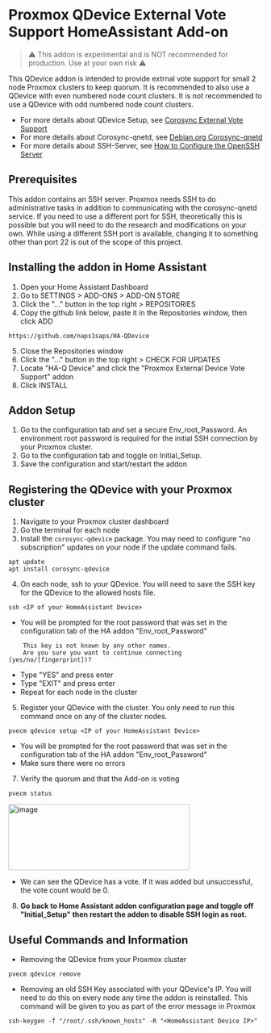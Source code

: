 # Proxmox QDevice External Vote Support HomeAssistant Add-on

> ⚠️ This addon is experimental and is NOT recommended for production. Use at your own risk ⚠️

This QDevice addon is intended to provide extrnal vote support for small 2 node Proxmox clusters to keep quorum.  It is recommended to also use a QDevice with even numbered node count clusters.  It is not recommended to use a QDevice with odd numbered node count clusters.
* For more details about QDevice Setup, see [Corosync External Vote Support](https://pve.proxmox.com/pve-docs/chapter-pvecm.html#_corosync_external_vote_support)
* For more details about Corosync-qnetd, see [Debian.org Corosync-qnetd](https://manpages.debian.org/testing/corosync-qnetd)
* For more details about SSH-Server, see [How to Configure the OpenSSH Server](https://www.ssh.com/academy/ssh/sshd_config)

## Prerequisites
This addon contains an SSH server.  Proxmox needs SSH to do administrative tasks in addition to communicating with the corosync-qnetd service.  If you need to use a different port for SSH, theoretically this is possible but you will need to do the research and modifications on your own.  While using a different SSH port is available, changing it to something other than port 22 is out of the scope of this project.

## Installing the addon in Home Assistant
1) Open your Home Assistant Dashboard
2) Go to SETTINGS > ADD-ONS > ADD-ON STORE
3) Click the "..." button in the top right > REPOSITORIES
4) Copy the github link below, paste it in the Repositories window, then click ADD
```
https://github.com/naps1saps/HA-QDevice
```
5) Close the Repositories window
6) Click the "..." button in the top right > CHECK FOR UPDATES
7) Locate "HA-Q Device" and click the "Proxmox External Device Vote Support" addon
8) Click INSTALL

## Addon Setup
1) Go to the configuration tab and set a secure Env_root_Password.  An environment root password is required for the initial SSH connection by your Proxmox cluster.
2) Go to the configuration tab and toggle on Initial_Setup.
3) Save the configuration and start/restart the addon

## Registering the QDevice with your Proxmox cluster
1) Navigate to your Proxmox cluster dashboard
2) Go the terminal for each node
3) Install the `corosync-qdevice` package.  You may need to configure "no subscription" updates on your node if the update command fails.
```
apt update
apt install corosync-qdevice
```
4) On each node, ssh to your QDevice.  You will need to save the SSH key for the QDevice to the allowed hosts file.
```
ssh <IP of your HomeAssistant Device>
```
* You will be prompted for the root password that was set in the configuration tab of the HA addon "Env_root_Password"
```
    This key is not known by any other names.
    Are you sure you want to continue connecting (yes/no/[fingerprint])?
```
* Type "YES" and press enter
* Type "EXIT" and press enter
* Repeat for each node in the cluster
5) Register your QDevice with the cluster.  You only need to run this command once on any of the cluster nodes.
```
pvecm qdevice setup <IP of your HomeAssistant Device>
```
* You will be prompted for the root password that was set in the configuration tab of the HA addon "Env_root_Password"
* Make sure there were no errors
7) Verify the quorum and that the Add-on is voting
```
pvecm status
```
<img width="359" height="131" alt="image" src="https://github.com/user-attachments/assets/c528420c-b9b6-4666-8881-346ce022c8cc" />

* We can see the QDevice has a vote.  If it was added but unsuccessful, the vote count would be 0.

8) **Go back to Home Assistant addon configuration page and toggle off "Initial_Setup" then restart the addon to disable SSH login as root.**

## Useful Commands and Information
* Removing the QDevice from your Proxmox cluster
```
pvecm qdevice remove
```
* Removing an old SSH Key associated with your QDevice's IP.  You will need to do this on every node any time the addon is reinstalled.  This command will be given to you as part of the error message in Proxmox
```
ssh-keygen -f "/root/.ssh/known_hosts" -R "<HomeAssistant Device IP>"
```
